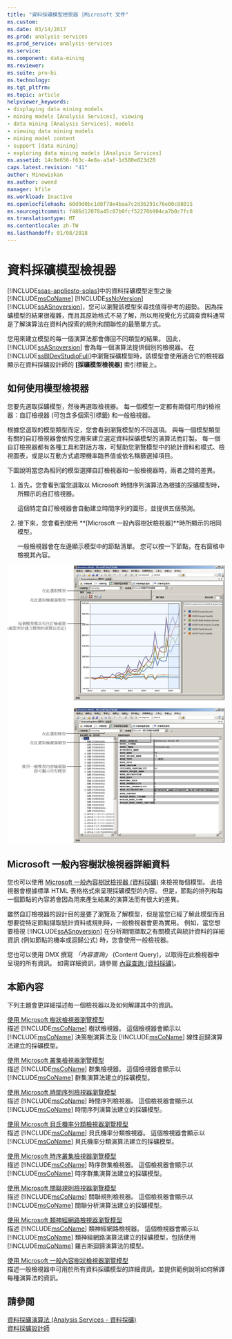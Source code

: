 ```yaml
---
title: "資料採礦模型檢視器 |Microsoft 文件"
ms.custom: 
ms.date: 03/14/2017
ms.prod: analysis-services
ms.prod_service: analysis-services
ms.service: 
ms.component: data-mining
ms.reviewer: 
ms.suite: pro-bi
ms.technology: 
ms.tgt_pltfrm: 
ms.topic: article
helpviewer_keywords:
- displaying data mining models
- mining models [Analysis Services], viewing
- data mining [Analysis Services], models
- viewing data mining models
- mining model content
- support [data mining]
- exploring data mining models [Analysis Services]
ms.assetid: 14c8e656-f63c-4e8a-a3af-1d580e823d28
caps.latest.revision: "41"
author: Minewiskan
ms.author: owend
manager: kfile
ms.workload: Inactive
ms.openlocfilehash: 60d9d0bc1d8f78e4baa7c2d36291c76e00c88015
ms.sourcegitcommit: f486d12078a45c87b0fcf52270b904ca7b0c7fc8
ms.translationtype: MT
ms.contentlocale: zh-TW
ms.lasthandoff: 01/08/2018
---
```

# <a name="data-mining-model-viewers"></a>資料採礦模型檢視器
[!INCLUDE[ssas-appliesto-sqlas](../../includes/ssas-appliesto-sqlas.md)]中的資料採礦模型定型之後[!INCLUDE[msCoName](../../includes/msconame-md.md)] [!INCLUDE[ssNoVersion](../../includes/ssnoversion-md.md)] [!INCLUDE[ssASnoversion](../../includes/ssasnoversion-md.md)]，您可以瀏覽該模型來尋找值得參考的趨勢。 因為採礦模型的結果很複雜，而且其原始格式不易了解，所以用視覺化方式調查資料通常是了解演算法在資料內探索的規則和關聯性的最簡單方式。  
  
 您用來建立模型的每一個演算法都會傳回不同類型的結果。 因此， [!INCLUDE[ssASnoversion](../../includes/ssasnoversion-md.md)] 會為每一個演算法提供個別的檢視器。 在 [!INCLUDE[ssBIDevStudioFull](../../includes/ssbidevstudiofull-md.md)]中瀏覽採礦模型時，該模型會使用適合它的檢視器顯示在資料採礦設計師的 **[採礦模型檢視器]** 索引標籤上。  
  
## <a name="how-to-use-the-model-viewers"></a>如何使用模型檢視器  
 您要先選取採礦模型，然後再選取檢視器。 每一個模型一定都有兩個可用的檢視器：自訂檢視器 (可包含多個索引標籤) 和一般檢視器。  
  
 根據您選取的模型類型而定，您會看到瀏覽模型的不同選項。 與每一個模型類型有關的自訂檢視器會依照您用來建立選定資料採礦模型的演算法而訂製。 每一個自訂檢視器都有各種工具和對話方塊，可幫助您瀏覽模型中的統計資料和模式、檢視圖表，或是以互動方式處理機率臨界值或依名稱篩選掉項目。  
  
 下圖說明當您為相同的模型選擇自訂檢視器和一般檢視器時，兩者之間的差異。  
  
1.  首先，您會看到當您選取以 Microsoft 時間序列演算法為根據的採礦模型時，所顯示的自訂檢視器。  
  
     這個特定自訂檢視器會自動建立時間序列的圖形，並提供五個預測。  
  
2.  接下來，您會看到使用 **[Microsoft 一般內容樹狀檢視器]**時所顯示的相同模型。  
  
     一般檢視器會在左邊顯示模型中的節點清單。 您可以按一下節點，在右窗格中檢視其內容。  
  
 ![採礦模型設計工具的概觀](../../analysis-services/data-mining/media/generic-mining-model-tab1.gif "採礦模型設計工具的概觀")  
  
## <a name="more-about-the-microsoft-generic-content-tree-viewer"></a>Microsoft 一般內容樹狀檢視器詳細資料  
 您也可以使用 [Microsoft 一般內容樹狀檢視器 &#40;資料採礦&#41;](http://msdn.microsoft.com/library/751b4393-f6fd-48c1-bcef-bdca589ce34c) 來檢視每個模型。 此檢視器會根據標準 HTML 表格格式來呈現採礦模型的內容。 但是，節點的排列和每一個節點的內容將會因為用來產生結果的演算法而有很大的差異。  
  
 雖然自訂檢視器的設計目的是要了瀏覽及了解模型，但是當您已經了解此模型而且想要從特定節點擷取統計資料或規則時，一般檢視器會更為實用。 例如，當您想要檢視 [!INCLUDE[ssASnoversion](../../includes/ssasnoversion-md.md)] 在分析期間擷取之有關模式與統計資料的詳細資訊 (例如節點的機率或迴歸公式) 時，您會使用一般檢視器。  
  
 您也可以使用 DMX 撰寫 *「內容查詢」* (Content Query)，以取得在此檢視器中呈現的所有資訊。 如需詳細資訊，請參閱 [內容查詢 &#40;資料採礦&#41;](../../analysis-services/data-mining/content-queries-data-mining.md)。  
  
## <a name="in-this-section"></a>本節內容  
 下列主題會更詳細描述每一個檢視器以及如何解譯其中的資訊。  
  
 [使用 Microsoft 樹狀檢視器瀏覽模型](../../analysis-services/data-mining/browse-a-model-using-the-microsoft-tree-viewer.md)  
 描述 [!INCLUDE[msCoName](../../includes/msconame-md.md)] 樹狀檢視器。 這個檢視器會顯示以 [!INCLUDE[msCoName](../../includes/msconame-md.md)] 決策樹演算法及 [!INCLUDE[msCoName](../../includes/msconame-md.md)] 線性迴歸演算法建立的採礦模型。  
  
 [使用 Microsoft 叢集檢視器瀏覽模型](../../analysis-services/data-mining/browse-a-model-using-the-microsoft-cluster-viewer.md)  
 描述 [!INCLUDE[msCoName](../../includes/msconame-md.md)] 群集檢視器。 這個檢視器會顯示以 [!INCLUDE[msCoName](../../includes/msconame-md.md)] 群集演算法建立的採礦模型。  
  
 [使用 Microsoft 時間序列檢視器瀏覽模型](../../analysis-services/data-mining/browse-a-model-using-the-microsoft-time-series-viewer.md)  
 描述 [!INCLUDE[msCoName](../../includes/msconame-md.md)] 時間序列檢視器。 這個檢視器會顯示以 [!INCLUDE[msCoName](../../includes/msconame-md.md)] 時間序列演算法建立的採礦模型。  
  
 [使用 Microsoft 貝氏機率分類檢視器瀏覽模型](../../analysis-services/data-mining/browse-a-model-using-the-microsoft-naive-bayes-viewer.md)  
 描述 [!INCLUDE[msCoName](../../includes/msconame-md.md)] 貝氏機率分類檢視器。 這個檢視器會顯示以 [!INCLUDE[msCoName](../../includes/msconame-md.md)] 貝氏機率分類演算法建立的採礦模型。  
  
 [使用 Microsoft 時序叢集檢視器瀏覽模型](../../analysis-services/data-mining/browse-a-model-using-the-microsoft-sequence-cluster-viewer.md)  
 描述 [!INCLUDE[msCoName](../../includes/msconame-md.md)] 時序群集檢視器。 這個檢視器會顯示以 [!INCLUDE[msCoName](../../includes/msconame-md.md)] 時序群集演算法建立的採礦模型。  
  
 [使用 Microsoft 關聯規則檢視器瀏覽模型](../../analysis-services/data-mining/browse-a-model-using-the-microsoft-association-rules-viewer.md)  
 描述 [!INCLUDE[msCoName](../../includes/msconame-md.md)] 關聯規則檢視器。 這個檢視器會顯示以 [!INCLUDE[msCoName](../../includes/msconame-md.md)] 關聯分析演算法建立的採礦模型。  
  
 [使用 Microsoft 類神經網路檢視器瀏覽模型](../../analysis-services/data-mining/browse-a-model-using-the-microsoft-neural-network-viewer.md)  
 描述 [!INCLUDE[msCoName](../../includes/msconame-md.md)] 類神經網路檢視器。 這個檢視器會顯示以 [!INCLUDE[msCoName](../../includes/msconame-md.md)] 類神經網路演算法建立的採礦模型，包括使用 [!INCLUDE[msCoName](../../includes/msconame-md.md)] 羅吉斯迴歸演算法的模型。  
  
 [使用 Microsoft 一般內容樹狀檢視器瀏覽模型](../../analysis-services/data-mining/browse-a-model-using-the-microsoft-generic-content-tree-viewer.md)  
 描述一般檢視器中可用於所有資料採礦模型的詳細資訊，並提供範例說明如何解譯每種演算法的資訊。  
  
## <a name="see-also"></a>請參閱  
 [資料採礦演算法 &#40;Analysis Services - 資料採礦&#41;](../../analysis-services/data-mining/data-mining-algorithms-analysis-services-data-mining.md)   
 [資料採礦設計師](../../analysis-services/data-mining/data-mining-designer.md)  
  
  
